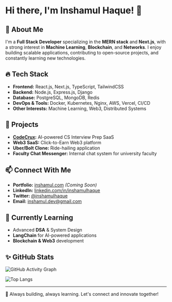 # Hi there, I'm Inshamul Haque! 👋

## 🚀 About Me
I'm a **Full Stack Developer** specializing in the **MERN stack** and **Next.js**, with a strong interest in **Machine Learning**, **Blockchain**, and **Networks**. I enjoy building scalable applications, contributing to open-source projects, and constantly learning new technologies.

## 🔥 Tech Stack
- **Frontend:** React.js, Next.js, TypeScript, TailwindCSS
- **Backend:** Node.js, Express.js, Django
- **Database:** PostgreSQL, MongoDB, Redis
- **DevOps & Tools:** Docker, Kubernetes, Nginx, AWS, Vercel, CI/CD
- **Other Interests:** Machine Learning, Web3, Distributed Systems

## 📌 Projects
- **[CodeCrux](https://github.com/Inshamul/CodeCrux):** AI-powered CS Interview Prep SaaS
- **Web3 SaaS:** Click-to-Earn Web3 platform
- **Uber/Bolt Clone:** Ride-hailing application
- **Faculty Chat Messenger:** Internal chat system for university faculty

## 📫 Connect With Me
- **Portfolio:** [inshamul.com](https://inshamul.com) *(Coming Soon)*
- **LinkedIn:** [linkedin.com/in/inshamulhaque](https://linkedin.com/in/inshamulhaque)
- **Twitter:** [@inshamulhaque](https://twitter.com/inshamulhaque)
- **Email:** inshamul.dev@gmail.com

## 🌱 Currently Learning
- Advanced **DSA** & System Design
- **LangChain** for AI-powered applications
- **Blockchain & Web3** development

## ✨ GitHub Stats
![GitHub Activity Graph](https://github-readme-activity-graph.vercel.app/graph?username=Inshamhaque&theme=radical)


![Top Langs](https://github-readme-stats.vercel.app/api/top-langs/?username=Inshamhaque&layout=compact&theme=radical)

---
🚀 Always building, always learning. Let's connect and innovate together!

